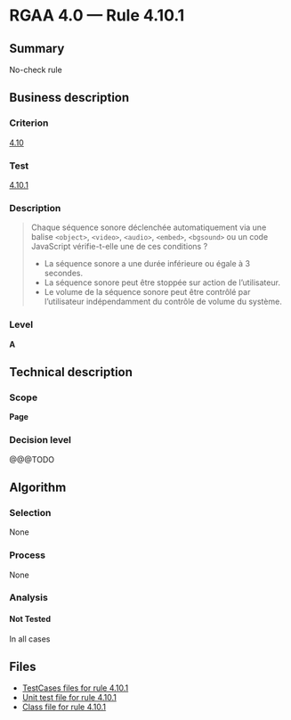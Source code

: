 # RGAA 4.0 — Rule 4.10.1

## Summary

No-check rule

## Business description

### Criterion

[4.10](https://www.numerique.gouv.fr/publications/rgaa-accessibilite/methode/criteres/#crit-4-10)

### Test

[4.10.1](https://www.numerique.gouv.fr/publications/rgaa-accessibilite/methode/criteres/#test-4-10-1)

### Description

> Chaque séquence sonore déclenchée automatiquement via une balise `<object>`, `<video>`, `<audio>`, `<embed>`, `<bgsound>` ou un code JavaScript vérifie-t-elle une de ces conditions ?
> 
> * La séquence sonore a une durée inférieure ou égale à 3 secondes.
> * La séquence sonore peut être stoppée sur action de l’utilisateur.
> * Le volume de la séquence sonore peut être contrôlé par l’utilisateur indépendamment du contrôle de volume du système.

### Level

**A**


## Technical description

### Scope

**Page**

### Decision level

@@@TODO


## Algorithm

### Selection

None

### Process

None

### Analysis

#### Not Tested

In all cases


## Files

- [TestCases files for rule 4.10.1](https://gitlab.com/asqatasun/Asqatasun/-/tree/master/rules/rules-rgaa4.0/src/test/resources/testcases/rgaa40/Rgaa40Rule041001/)
- [Unit test file for rule 4.10.1](https://gitlab.com/asqatasun/Asqatasun/-/blob/master/rules/rules-rgaa4.0/src/test/java/org/asqatasun/rules/rgaa40/Rgaa40Rule041001Test.java)
- [Class file for rule 4.10.1](https://gitlab.com/asqatasun/Asqatasun/-/blob/master/rules/rules-rgaa4.0/src/main/java/org/asqatasun/rules/rgaa40/Rgaa40Rule041001.java)


